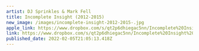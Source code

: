 ```yaml
---
artist: DJ Sprinkles & Mark Fell
title: Incomplete Insight (2012-2015)
new_image: /images/incomplete-insight-2012-2015-.jpg
apple_link: https://www.dropbox.com/s/qt2p6dhiegac5nn/Incomplete%20Insight%20%282012-2015%29.zip?dl=1
link: https://www.dropbox.com/s/qt2p6dhiegac5nn/Incomplete%20Insight%20%282012-2015%29.zip?dl=1
published_date: 2022-02-05T21:05:13.418Z
---
```

